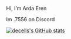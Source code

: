 Hi, I’m Arda Eren

Im .7556 on Discord

[![decells's GitHub stats](https://github-readme-stats.vercel.app/api?username=DeCEll-1)](https://github.com/DeCEll-1/github-readme-stats)

<!---
DeCEll-1/DeCEll-1 is a ✨ special ✨ repository because its `README.md` (this file) appears on your GitHub profile.
You can click the Preview link to take a look at your changes.
--->
